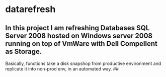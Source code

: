 # datarefresh

## In this project I am refreshing Databases SQL Server 2008 hosted on Windows server 2008 running on top of VmWare with Dell Compellent as Storage.
Basically, functions take a disk snapshop from productive environment and replicate it into non-prod env, in an automated way. ##
